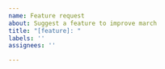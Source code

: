 ```yaml
---
name: Feature request
about: Suggest a feature to improve march
title: "[feature]: "
labels: ''
assignees: ''

---
```



